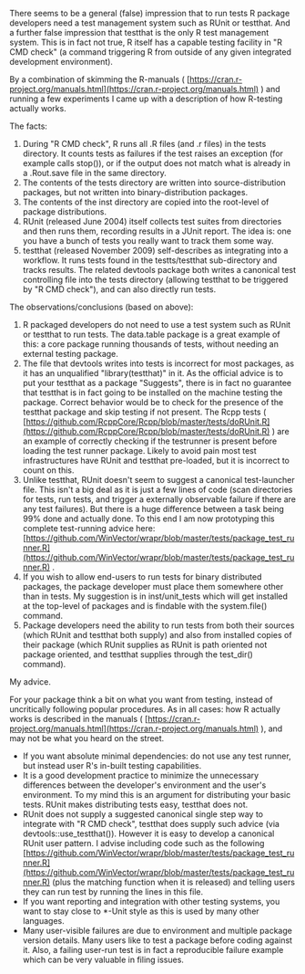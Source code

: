 
There seems to be a general (false) impression that to run tests R package developers need a test management system such as RUnit or testthat. And a further false impression that testthat is the only R test management system. This is in fact not true, R itself has a capable testing facility in "R CMD check" (a command triggering R from outside of any given integrated development environment).

By a combination of skimming the R-manuals ( [https://cran.r-project.org/manuals.html](https://cran.r-project.org/manuals.html) ) and running a few experiments I came up with a description of how R-testing actually works.



The facts:

  1) During "R CMD check", R runs all .R files (and .r files) in the tests directory. It counts tests as failures if the test raises an exception (for example calls stop()), or if the output does not match what is already in a .Rout.save file in the same directory.
  2) The contents of the tests directory are written into source-distribution packages, but not written into binary-distribution packages.
  3) The contents of the inst directory are copied into the root-level of package distributions.
  4) RUnit (released June 2004) itself collects test suites from directories and then runs them, recording results in a JUnit report.  The idea is: one you have a bunch of tests you really want to track them some way.
  5) testthat (released November 2009) self-describes as integrating into a workflow. It  runs tests found in the testts/testthat sub-directory and tracks results. The related devtools package both writes a canonical test controlling file into the tests directory (allowing testthat to be triggered by "R CMD check"), and can also directly run tests.



The observations/conclusions (based on above):

  1) R packaged developers do not need to use a test system such as RUnit or testthat to  run tests.  The data.table package is a great example of this: a core package running thousands of tests, without needing an external testing package.
  2) The file that devtools writes into tests is incorrect for most packages, as it has an unqualified "library(testthat)" in it. As the official advice is to put your testthat as a package "Suggests", there is in fact no guarantee that testthat is in fact going to be installed on the machine testing the package. Correct behavior would be to check for the presence of the testthat package and skip testing if not present. The Rcpp tests ( [https://github.com/RcppCore/Rcpp/blob/master/tests/doRUnit.R](https://github.com/RcppCore/Rcpp/blob/master/tests/doRUnit.R) ) are an example of correctly checking if the testrunner is present before loading the test runner package.  Likely to avoid pain most test infrastructures have RUnit and testthat pre-loaded, but it is incorrect to count on this.
  3) Unlike testthat, RUnit doesn't seem to suggest a canonical test-launcher file.  This isn't a big deal as it is just a few lines of code (scan directories for tests, run tests, and trigger a externally observable failure if there are any test failures). But there is a huge difference between a task being 99% done and actually done. To this end I am now prototyping this complete test-running advice here: [https://github.com/WinVector/wrapr/blob/master/tests/package_test_runner.R](https://github.com/WinVector/wrapr/blob/master/tests/package_test_runner.R) .
  4) If you wish to allow end-users to run tests for binary distributed packages, the package developer must place them somewhere other than in tests.  My suggestion is in inst/unit_tests which will get installed at the top-level of packages and is findable with the system.file() command.
  5) Package developers need the ability to run tests from both their sources (which RUnit and testthat both supply) and also from installed copies of their package (which RUnit supplies as RUnit is path oriented not package oriented, and testthat supplies through the test_dir() command).



My advice.

For your package think a bit on what you want from testing, instead of uncritically following popular procedures. As in all cases: how R actually works is described in the manuals ( [https://cran.r-project.org/manuals.html](https://cran.r-project.org/manuals.html) ), and may not be what you heard on the street.

  * If you want absolute minimal dependencies: do not use any test runner, but instead user R's in-built testing capabilities.
  * It is a good development practice to minimize the unnecessary differences between the developer's environment and the user's environment. To my mind this is an argument for distributing your basic tests.  RUnit makes distributing tests easy, testthat does not.
  * RUnit does not supply a suggested canonical single step way to integrate with "R CMD check", testthat does supply such advice (via devtools::use_testthat()).  However it is easy to develop a canonical RUnit user pattern. I advise including code such as the following [https://github.com/WinVector/wrapr/blob/master/tests/package_test_runner.R](https://github.com/WinVector/wrapr/blob/master/tests/package_test_runner.R) (plus the matching function when it is released) and telling users they can run test by running the lines in this file.
  * If you want reporting and integration with other testing systems, you want to stay close to *-Unit style as this is used by many other languages.
  * Many user-visible failures are due to environment and multiple package version details. Many users like to test a package before coding against it.  Also, a failing user-run test is in fact a reproducible failure example which can be very valuable in filing issues.


